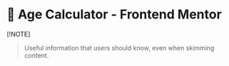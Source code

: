 # 📘 Age Calculator - Frontend Mentor
[!NOTE]
> Useful information that users should know, even when skimming content.
